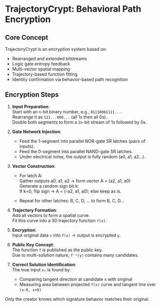# TrajectoryCrypt: Behavioral Path Encryption

## Core Concept

TrajectoryCrypt is an encryption system based on:

- Rearranged and extended bitstreams
- Logic gate entropy feedback
- Multi-vector spatial mapping
- Trajectory-based function fitting
- Identity confirmation via behavior-based path recognition

## Encryption Steps

1. **Input Preparation**:  
   Start with an `n`-bit binary number, e.g., `01110001111...`.  
   Rearrange it as `111...000...` (all 1s then all 0s).  
   Double both segments to form a `2n`-bit stream of 1s followed by 0s.

2. **Gate Network Injection**:  
   - Feed the 1-segment into parallel NOR-gate SR latches (pairs of inputs).
   - Feed the 0-segment into parallel NAND-gate SR latches.
   - Under electrical noise, the output is fully random (a0, a1, a2...).

3. **Vector Construction**:  
   - For latch A:  
     Gather outputs a0, a1, a2 → form vector A = (a2, a1, a0)  
     Generate a random sign bit k:  
     If k=0, flip sign → A = (-a2, a1, a0); else keep as is.

   - Repeat for other latches: B, C, D, ... to form B, C, D...

4. **Trajectory Formation**:  
   Add all vectors to form a spatial curve.  
   Fit this curve into a 3D trajectory function `f(x)`.

5. **Encryption**:  
   Input original data `x` into `f(x)` → output is encrypted `y`.

6. **Public Key Concept**:  
   The function `f` is published as the public key.  
   Due to multi-solution nature, `f⁻¹(y)` contains many candidates.

7. **Correct Solution Identification**:  
   The true input `x₀` is found by:
   - Comparing tangent direction at candidate x with original
   - Measuring area between projected `f(x)` curve and tangent line over `(x−δ, x+δ)`

Only the creator knows which signature behavior matches their original.

